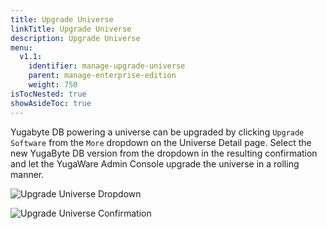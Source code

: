 ```yaml
---
title: Upgrade Universe
linkTitle: Upgrade Universe
description: Upgrade Universe
menu:
  v1.1:
    identifier: manage-upgrade-universe
    parent: manage-enterprise-edition
    weight: 750
isTocNested: true
showAsideToc: true
---
```


Yugabyte DB powering a universe can be upgraded by clicking `Upgrade Software` from the `More` dropdown on the Universe Detail page. Select the new YugaByte DB version from the dropdown in the resulting confirmation and let the YugaWare Admin Console upgrade the universe in a rolling manner. 

![Upgrade Universe Dropdown](/images/ee/upgrade-univ-1.png)

![Upgrade Universe Confirmation](/images/ee/upgrade-univ-2.png)
